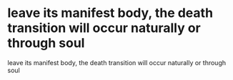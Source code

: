 # leave its manifest body, the death transition will occur naturally or through soul

leave its manifest body, the death transition will occur naturally or through soul